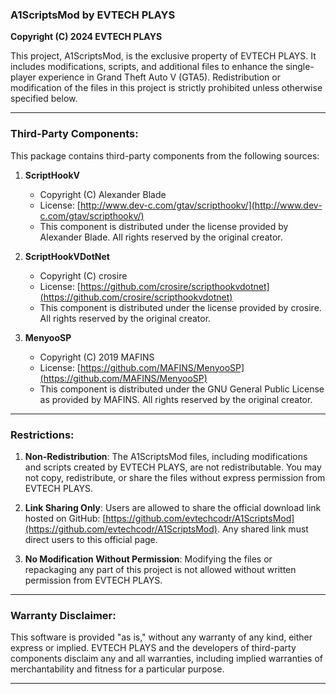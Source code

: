 ### A1ScriptsMod by EVTECH PLAYS  
**Copyright (C) 2024 EVTECH PLAYS**

This project, A1ScriptsMod, is the exclusive property of EVTECH PLAYS. It includes modifications, scripts, and additional files to enhance the single-player experience in Grand Theft Auto V (GTA5). Redistribution or modification of the files in this project is strictly prohibited unless otherwise specified below.

---

### Third-Party Components:

This package contains third-party components from the following sources:

1. **ScriptHookV**  
   - Copyright (C) Alexander Blade  
   - License: [http://www.dev-c.com/gtav/scripthookv/](http://www.dev-c.com/gtav/scripthookv/)  
   - This component is distributed under the license provided by Alexander Blade. All rights reserved by the original creator.

2. **ScriptHookVDotNet**  
   - Copyright (C) crosire  
   - License: [https://github.com/crosire/scripthookvdotnet](https://github.com/crosire/scripthookvdotnet)  
   - This component is distributed under the license provided by crosire. All rights reserved by the original creator.

3. **MenyooSP**  
   - Copyright (C) 2019 MAFINS  
   - License: [https://github.com/MAFINS/MenyooSP](https://github.com/MAFINS/MenyooSP)  
   - This component is distributed under the GNU General Public License as provided by MAFINS. All rights reserved by the original creator.

---

### Restrictions:

1. **Non-Redistribution**: The A1ScriptsMod files, including modifications and scripts created by EVTECH PLAYS, are not redistributable. You may not copy, redistribute, or share the files without express permission from EVTECH PLAYS.

2. **Link Sharing Only**: Users are allowed to share the official download link hosted on GitHub: [https://github.com/evtechcodr/A1ScriptsMod](https://github.com/evtechcodr/A1ScriptsMod). Any shared link must direct users to this official page.

3. **No Modification Without Permission**: Modifying the files or repackaging any part of this project is not allowed without written permission from EVTECH PLAYS.

---

### Warranty Disclaimer:

This software is provided "as is," without any warranty of any kind, either express or implied. EVTECH PLAYS and the developers of third-party components disclaim any and all warranties, including implied warranties of merchantability and fitness for a particular purpose.

---
